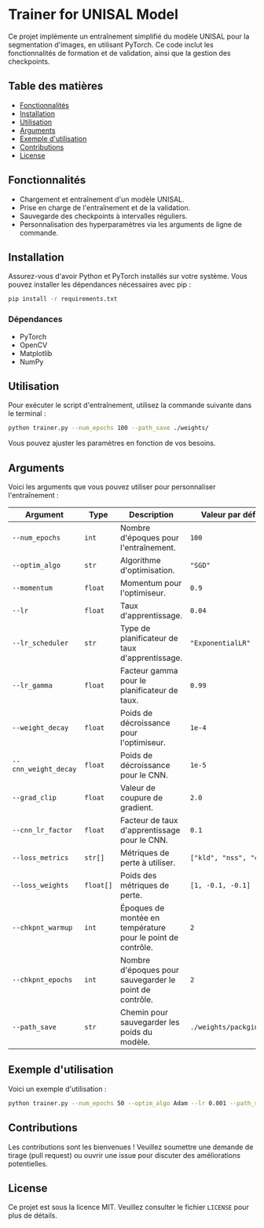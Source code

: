 # Trainer for UNISAL Model

Ce projet implémente un entraînement simplifié du modèle UNISAL pour la segmentation d'images, en utilisant PyTorch. Ce code inclut les fonctionnalités de formation et de validation, ainsi que la gestion des checkpoints.

## Table des matières

- [Fonctionnalités](#fonctionnalités)
- [Installation](#installation)
- [Utilisation](#utilisation)
- [Arguments](#arguments)
- [Exemple d'utilisation](#exemple-dutilisation)
- [Contributions](#contributions)
- [License](#license)

## Fonctionnalités

- Chargement et entraînement d'un modèle UNISAL.
- Prise en charge de l'entraînement et de la validation.
- Sauvegarde des checkpoints à intervalles réguliers.
- Personnalisation des hyperparamètres via les arguments de ligne de commande.

## Installation

Assurez-vous d'avoir Python et PyTorch installés sur votre système. Vous pouvez installer les dépendances nécessaires avec pip :

```bash
pip install -r requirements.txt
```

### Dépendances

- PyTorch
- OpenCV
- Matplotlib
- NumPy

## Utilisation

Pour exécuter le script d'entraînement, utilisez la commande suivante dans le terminal :

```bash
python trainer.py --num_epochs 100 --path_save ./weights/
```

Vous pouvez ajuster les paramètres en fonction de vos besoins.

## Arguments

Voici les arguments que vous pouvez utiliser pour personnaliser l'entraînement :

| Argument               | Type     | Description                                          | Valeur par défaut           |
|-----------------------|----------|----------------------------------------------------|-----------------------------|
| `--num_epochs`        | `int`    | Nombre d'époques pour l'entraînement.              | `100`                       |
| `--optim_algo`        | `str`    | Algorithme d'optimisation.                         | `"SGD"`                     |
| `--momentum`          | `float`  | Momentum pour l'optimiseur.                        | `0.9`                       |
| `--lr`                | `float`  | Taux d'apprentissage.                              | `0.04`                      |
| `--lr_scheduler`      | `str`    | Type de planificateur de taux d'apprentissage.     | `"ExponentialLR"`           |
| `--lr_gamma`          | `float`  | Facteur gamma pour le planificateur de taux.      | `0.99`                      |
| `--weight_decay`      | `float`  | Poids de décroissance pour l'optimiseur.          | `1e-4`                      |
| `--cnn_weight_decay`  | `float`  | Poids de décroissance pour le CNN.                 | `1e-5`                      |
| `--grad_clip`         | `float`  | Valeur de coupure de gradient.                     | `2.0`                       |
| `--cnn_lr_factor`     | `float`  | Facteur de taux d'apprentissage pour le CNN.      | `0.1`                       |
| `--loss_metrics`      | `str[]`  | Métriques de perte à utiliser.                     | `["kld", "nss", "cc"]`     |
| `--loss_weights`      | `float[]`| Poids des métriques de perte.                      | `[1, -0.1, -0.1]`          |
| `--chkpnt_warmup`     | `int`    | Époques de montée en température pour le point de contrôle. | `2`                  |
| `--chkpnt_epochs`     | `int`    | Nombre d'époques pour sauvegarder le point de contrôle. | `2`                  |
| `--path_save`         | `str`    | Chemin pour sauvegarder les poids du modèle.      | `./weights/packging_1s/`   |

## Exemple d'utilisation

Voici un exemple d'utilisation :

```bash
python trainer.py --num_epochs 50 --optim_algo Adam --lr 0.001 --path_save ./output/
```

## Contributions

Les contributions sont les bienvenues ! Veuillez soumettre une demande de tirage (pull request) ou ouvrir une issue pour discuter des améliorations potentielles.

## License

Ce projet est sous la licence MIT. Veuillez consulter le fichier `LICENSE` pour plus de détails.
